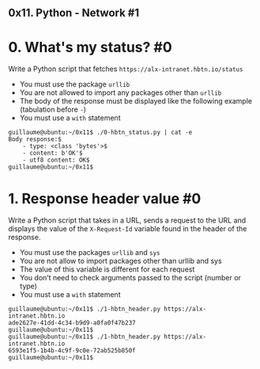 ##  0x11. Python - Network #1



#   0. What's my status? #0

Write a Python script that fetches `https://alx-intranet.hbtn.io/status`

*   You must use the package `urllib`
*   You are not allowed to import any packages other than `urllib`
*   The body of the response must be displayed like the following example (tabulation before `-`)
*   You must use a `with` statement

```
guillaume@ubuntu:~/0x11$ ./0-hbtn_status.py | cat -e
Body response:$
    - type: <class 'bytes'>$
    - content: b'OK'$
    - utf8 content: OK$
guillaume@ubuntu:~/0x11$ 
```



#   1. Response header value #0

Write a Python script that takes in a URL, sends a request to the URL and displays the value of the `X-Request-Id` variable found in the header of the response.

*   You must use the packages `urllib` and `sys`
*   You are not allow to import packages other than urllib and sys
*   The value of this variable is different for each request
*   You don’t need to check arguments passed to the script (number or type)
*   You must use a `with` statement

```
guillaume@ubuntu:~/0x11$ ./1-hbtn_header.py https://alx-intranet.hbtn.io
ade2627e-41dd-4c34-b9d9-a0fa0f47b237
guillaume@ubuntu:~/0x11$ 
guillaume@ubuntu:~/0x11$ ./1-hbtn_header.py https://alx-intranet.hbtn.io
6593e1f5-1b4b-4c9f-9c0e-72ab525b850f
guillaume@ubuntu:~/0x11$ 
```
